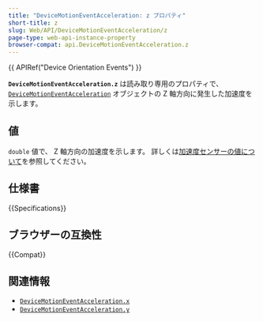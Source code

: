 ```yaml
---
title: "DeviceMotionEventAcceleration: z プロパティ"
short-title: z
slug: Web/API/DeviceMotionEventAcceleration/z
page-type: web-api-instance-property
browser-compat: api.DeviceMotionEventAcceleration.z
---
```


{{ APIRef("Device Orientation Events") }}

**`DeviceMotionEventAcceleration.z`** は読み取り専用のプロパティで、 [`DeviceMotionEventAcceleration`](/ja/docs/Web/API/DeviceMotionEventAcceleration) オブジェクトの Z 軸方向に発生した加速度を示します。

## 値

`double` 値で、 Z 軸方向の加速度を示します。
詳しくは[加速度センサーの値について](/ja/docs/Web/API/Device_orientation_events/Detecting_device_orientation)を参照してください。

## 仕様書

{{Specifications}}

## ブラウザーの互換性

{{Compat}}

## 関連情報

- [`DeviceMotionEventAcceleration.x`](/ja/docs/Web/API/DeviceMotionEventAcceleration/x)
- [`DeviceMotionEventAcceleration.y`](/ja/docs/Web/API/DeviceMotionEventAcceleration/y)
